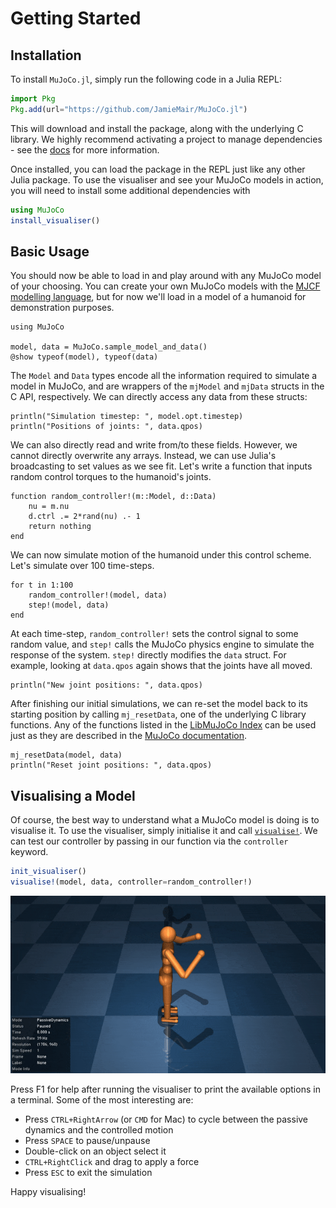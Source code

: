 # Getting Started

## Installation

To install `MuJoCo.jl`, simply run the following code in a Julia REPL:
```julia
import Pkg
Pkg.add(url="https://github.com/JamieMair/MuJoCo.jl")
```
This will download and install the package, along with the underlying C library. We highly recommend activating a project to manage dependencies - see the [docs](https://docs.julialang.org/en/v1/stdlib/Pkg/) for more information.

Once installed, you can load the package in the REPL just like any other Julia package. To use the visualiser and see your MuJoCo models in action, you will need to install some additional dependencies with
```julia
using MuJoCo
install_visualiser()
```

## Basic Usage

You should now be able to load in and play around with any MuJoCo model of your choosing. You can create your own MuJoCo models with the [MJCF modelling language](https://mujoco.readthedocs.io/en/stable/XMLreference.html), but for now we'll load in a model of a humanoid for demonstration purposes.
```@example demo
using MuJoCo

model, data = MuJoCo.sample_model_and_data()
@show typeof(model), typeof(data)
```
The `Model` and `Data` types encode all the information required to simulate a model in MuJoCo, and are wrappers of the `mjModel` and `mjData` structs in the C API, respectively. We can directly access any data from these structs:
```@example demo
println("Simulation timestep: ", model.opt.timestep)
println("Positions of joints: ", data.qpos)
```
We can also directly read and write from/to these fields. However, we cannot directly overwrite any arrays. Instead, we can use Julia's broadcasting to set values as we see fit. Let's write a function that inputs random control torques to the humanoid's joints.
```@example demo
function random_controller!(m::Model, d::Data)
    nu = m.nu
    d.ctrl .= 2*rand(nu) .- 1
    return nothing
end
```
We can now simulate motion of the humanoid under this control scheme. Let's simulate over 100 time-steps.
```@example demo
for t in 1:100
    random_controller!(model, data)
    step!(model, data)
end
```
At each time-step, `random_controller!` sets the control signal to some random value, and `step!` calls the MuJoCo physics engine to simulate the response of the system. `step!` directly modifies the `data` struct. For example, looking at `data.qpos` again shows that the joints have all moved.
```@example demo
println("New joint positions: ", data.qpos)
```
After finishing our initial simulations, we can re-set the model back to its starting position by calling `mj_resetData`, one of the underlying C library functions. Any of the functions listed in the [LibMuJoCo Index](@ref) can be used just as they are described in the [MuJoCo documentation](https://mujoco.readthedocs.io/en/stable/APIreference/index.html).
```@example demo
mj_resetData(model, data)
println("Reset joint positions: ", data.qpos)
```

## Visualising a Model

Of course, the best way to understand what a MuJoCo model is doing is to visualise it. To use the visualiser, simply initialise it and call [`visualise!`](@ref). We can test our controller by passing in our function via the `controller` keyword.
```julia
init_visualiser()
visualise!(model, data, controller=random_controller!)
```
![](humanoid_random_demo.gif)

Press F1 for help after running the visualiser to print the available options in a terminal. Some of the most interesting are:
- Press `CTRL+RightArrow` (or `CMD` for Mac) to cycle between the passive dynamics and the controlled motion
- Press `SPACE` to pause/unpause
- Double-click on an object select it
- `CTRL+RightClick` and drag to apply a force
- Press `ESC` to exit the simulation

Happy visualising!